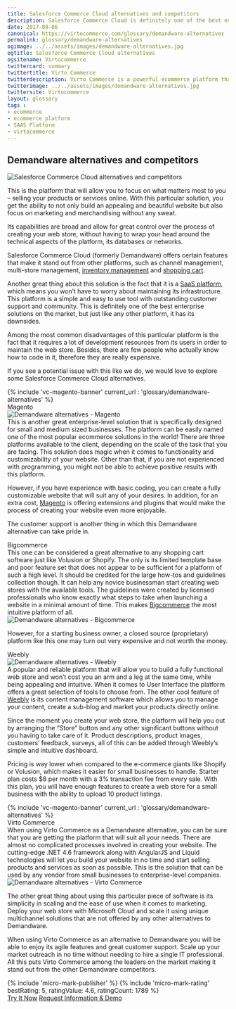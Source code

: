 ```yaml
---
title: Salesforce Commerce Cloud alternatives and competitors
description: Salesforce Commerce Cloud is definitely one of the best enterprise solutions on the market, it offers such features as channel management, multi-store management, inventory management and shopping cart, but just like any other platform, it has its downsides. So let's look at Salesforce Commerce Cloud alternatives and competitors.
date: 2017-09-06
canonical: https://virtocommerce.com/glossary/demandware-alternatives
permalink: glossary/demandware-alternatives
ogimage: ../../assets/images/demandware-alternatives.jpg
ogtitle: Salesforce Commerce Cloud alternatives
ogsitename: Virtocommerce
twittercard: summary
twittertitle: Virto Commerce
twitterdescription: Virto Commerce is a powerful ecommerce platform that includes everything you need to create an online store and sell online. Try it free with Free Community License
twitterimage: ../../assets/images/demandware-alternatives.jpg
twittersite: Virtocommerce
layout: glossary
tags :
- ecommerce
- ecommerce platform
- SAAS Platform
- virtocommerce
---
```

<section itemscope itemtype="http://schema.org/Article">
    <meta itemprop="author" content="Virtocommerce">
    <meta itemprop="datePublished" content="2017-09-06">
    <meta itemprop="dateModified" content="2018-02-27">
    <div itemprop="articleBody" class="business-cnt">
        <div itemprop="mainEntityOfPage" class="head __cart">
            <h1 itemprop="headline" class="title">Demandware alternatives and competitors</h1>
        </div>
        <span itemprop="image" itemscope itemtype="https://schema.org/ImageObject">
            <img itemprop="url contentUrl" alt="Salesforce Commerce Cloud alternatives and competitors" src="assets/images/demandware-alternatives.jpg" />
            <meta itemprop="width" content="500">
            <meta itemprop="height" content="250">
        </span>
        <p class="text">
            This is the platform that will allow you to focus on what matters most to you – selling your products or services online. With this particular solution, you get the ability to not only build an appealing and beautiful website but also focus on marketing and merchandising without any sweat.
        </p>
        <p class="text">
            Its capabilities are broad and allow for great control over the process of creating your web store, without having to wrap your head around the technical aspects of the platform, its databases or networks.
        </p>
        <p class="text">
            Salesforce Commerce Cloud (formerly Demandware) offers certain features that make it stand out from other platforms, such as channel management, multi-store management, <a href="{{ '/glossary/what-is-inventory-management' | absolute_url }}">inventory management</a> and <a href="{{ '/glossary/hosted-shopping-cart' | absolute_url }}">shopping cart</a>.
        </p>
        <p class="text">
            Another great thing about this solution is the fact that it is a <a href="{{ '/glossary/saas-ecommerce' | absolute_url }}">SaaS platform</a>, which means you won’t have to worry about maintaining its infrastructure. This platform is a simple and easy to use tool with outstanding customer support and community. This is definitely one of the best enterprise solutions on the market, but just like any other platform, it has its downsides.
        </p>
        <p class="text">
            Among the most common disadvantages of this particular platform is the fact that it requires a lot of development resources from its users in order to maintain the web store. Besides, there are few people who actually know how to code in it, therefore they are really expensive.
        </p>
        <p class="text">
            If you see a potential issue with this like we do, we would love to explore some Salesforce Commerce Cloud alternatives.
        </p>
        {% include 'vc-magento-banner' current_url : 'glossary/demandware-alternatives' %}
        <div class="section-title">Magento </div>
        <div class="row">
            <div class="col-md-4">
                <img alt="Demandware alternatives - Magento " src="assets/images/demandware-alternatives-magento.jpg" />
            </div>
            <div class="col-md text">
                This is another great enterprise-level solution that is specifically designed for small and medium sized businesses. The platform can be easily named one of the most popular ecommerce solutions in the world!
                There are three platforms available to the client, depending on the scale of the task that you are facing. This solution does magic when it comes to functionality and customizability of your website. Other than that, if you are not experienced with programming, you might not be able to achieve positive results with this platform.
            </div>
        </div>
        <p class="text">
            However, if you have experience with basic coding, you can create a fully customizable website that will suit any of your desires. In addition, for an extra cost, <a href="/glossary/magento-alternatives">Magento</a> is offering extensions and plugins that would make the process of creating your website even more enjoyable.
        </p>
        <p class="text">
            The customer support is another thing in which this Demandware alternative can take pride in.
        </p>
        <div class="section-title">Bigcommerce</div>
        <div class="row">
            <div class="col-md text">
                This one can be considered a great alternative to any shopping cart software just like Volusion or Shopify. The only is its limited template base and poor feature set that does not appear to be sufficient for a platform of such a high level.
                It should be credited for the large how-tos and guidelines collection though. It can help any novice businessman start creating web stores with the available tools. The guidelines were created by licensed professionals who know exactly what steps to take when launching a website in a minimal amount of time. This makes <a href="https://www.bigcommerce.com/" rel="nofollow">Bigcommerce</a> the most intuitive platform of all.
            </div>
            <div class="col-md-4">
                <img alt="Demandware alternatives - Bigcommerce " src="assets/images/demandware-alternatives-bigcommerce.jpg" />
            </div>
        </div>
        <p class="text">
            However, for a starting business owner, a closed source (proprietary) platform like this one may turn out very expensive and not worth the money.
        </p>
        <div class="section-title">Weebly</div>
        <div class="row">
            <div class="col-md-4">
                <img alt="Demandware alternatives - Weebly" src="assets/images/weebly.jpg" />
            </div>
            <div class="col-md text">
                A popular and reliable platform that will allow you to build a fully functional web store and won’t cost you an arm and a leg at the same time, while being appealing and intuitive.
                When it comes to User Interface the platform offers a great selection of tools to choose from. The other cool feature of <a href="https://www.weebly.com/" rel="nofollow">Weebly</a> is its content management software which allows you to manage your content, create a sub-blog and market your products directly online.
            </div>
        </div>
        <p class="text">
            Since the moment you create your web store, the platform will help you out by arranging the “Store” button and any other significant buttons without you having to take care of it. Product descriptions, product images, customers’ feedback, surveys, all of this can be added through Weebly’s simple and intuitive dashboard.
        </p>
        <p class="text">
            Pricing is way lower when compared to the e-commerce giants like Shopify or Volusion, which makes it easier for small businesses to handle. Starter plan costs $8 per month with a 3% transaction fee from every sale. With this plan, you will have enough features to create a web store for a small business with the ability to upload 10 product listings.
        </p>
        {% include 'vc-magento-banner' current_url : 'glossary/demandware-alternatives' %}
        <div class="section-title">Virto Commerce</div>
        <div class="row">
            <div class="col-md text">
                When using Virto Commerce as a Demandware alternative, you can be sure that you are getting the platform that will suit all your needs. There are almost no complicated processes involved in creating your website. The cutting-edge .NET 4.6 framework along with AngularJS and Liquid technologies will let you build your website in no time and start selling products and services as soon as possible. This is the solution that can be used by any vendor from small businesses to enterprise-level companies.
            </div>
            <div class="col-md-4">
                <img alt="Demandware alternatives - Virto Commerce" src="assets/images/virto-commerce-screen.jpg" />
            </div>
        </div>
        <p class="text">
            The other great thing about using this particular piece of software is its simplicity in scaling and the ease of use when it comes to marketing. Deploy your web store with Microsoft Cloud and scale it using unique multichannel solutions that are not offered by any other alternatives to Demandware.
        </p>
        <p class="text">
            When using Virto Commerce as an alternative to Demandware you will be able to enjoy its agile features and great customer support. Scale up your market outreach in no time without needing to hire a single IT professional. All this puts Virto Commerce among the leaders on the market making it stand out from the other Demandware competitors.
        </p>
        {% include 'micro-mark-publisher' %}
        {% include 'micro-mark-rating' bestRating: 5, ratingValue: 4.6, ratingCount: 1789 %}
        <div class="actions">
            <a class="btn btn--orange" href="/contact-us">Try It Now</a>
            <a class="btn btn--orange" href="/contact-us">Request Information & Demo</a>
        </div>
    </div>
</section>
